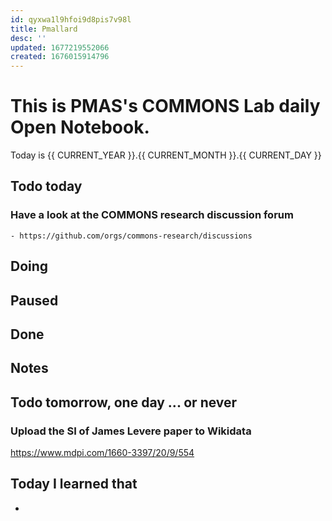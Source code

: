 ```yaml
---
id: qyxwa1l9hfoi9d8pis7v98l
title: Pmallard
desc: ''
updated: 1677219552066
created: 1676015914796
---
```


# This is PMAS's COMMONS Lab daily Open Notebook.

Today is {{ CURRENT_YEAR }}.{{ CURRENT_MONTH }}.{{ CURRENT_DAY }}

## Todo today

### Have a look at the COMMONS research discussion forum
    - https://github.com/orgs/commons-research/discussions
###
###

## Doing

## Paused

## Done

## Notes

## Todo tomorrow, one day ... or never 

### Upload the SI of James Levere paper to Wikidata
https://www.mdpi.com/1660-3397/20/9/554


###
###


## Today I learned that

- 